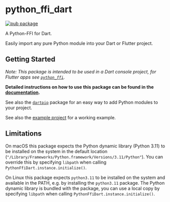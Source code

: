 # python_ffi_dart

[![pub package](https://img.shields.io/pub/v/python_ffi_dart.svg)](https://pub.dev/packages/python_ffi_dart)

A Python-FFI for Dart.

Easily import any pure Python module into your Dart or Flutter project.

## Getting Started

*Note: This package is intended to be used in a Dart console project, for Flutter apps
see [`python_ffi`](https://pub.dev/packages/python_ffi).*

**Detailed instructions on how to use this package can be
found in the [documentation](https://github.com/IVLIVS-III/dart_python_ffi/#readme).**

See also the [`dartpip`](https://pub.dev/packages/dartpip) package for an easy way to add Python
modules to your project.

See also the [example project](./example) for a working example.

## Limitations

On macOS this package expects the Python dynamic library (Python 3.11) to be installed on the system
in the default location (`"/Library/Frameworks/Python.framework/Versions/3.11/Python"`). You can
override this by specifying `libpath` when calling `PythonFfiDart.instance.initialize()`.

On Linux this package expects `python3.11` to be installed on the system and available in the PATH,
e.g. by installing the `python3.11` package. The Python dynamic library is bundled with the package,
you can use a local copy by specifying `libpath` when calling `PythonFfiDart.instance.initialize()`.
